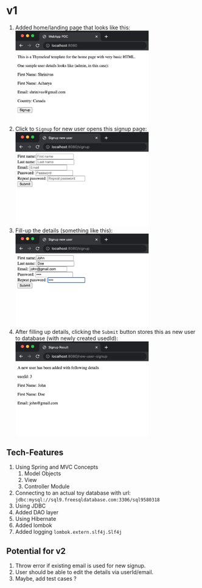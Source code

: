 # v1 #

1. Added home/landing page that looks like
   this: </br><img src="documentation/v1/v1_home.png" alt="drawing" width="350"/>
2. Click to ```Signup``` for new user opens this signup
   page: </br><img src="documentation/v1/v1_user_signup_page.png" alt="drawing" width="350"/>
3. Fill-up the details  (something like
   this): </br><img src="documentation/v1/v1_user_signup_POST.png" alt="drawing" width="350"/>
4. After filling up details, clicking the ```Submit``` button stores this as new user to database (with newly created
   usedId): </br><img src="documentation/v1/v1_user_signup_result.png" alt="drawing" width="350"/>

## Tech-Features ##

1. Using Spring and MVC Concepts
    1. Model Objects
    2. View
    3. Controller Module
2. Connecting to an actual toy database with url: ```jdbc:mysql://sql9.freesqldatabase.com:3306/sql9580318```
3. Using JDBC
4. Added DAO layer
5. Using Hibernate
6. Added lombok
7. Added logging ```lombok.extern.slf4j.Slf4j```

## Potential for v2 ##

1. Throw error if existing email is used for new signup.
2. User should be able to edit the details via userId/email.
3. Maybe, add test cases ?
